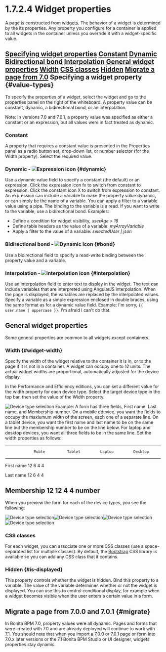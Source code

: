
1.7.2.4 Widget properties
=========================

A page is constructed from [widgets](/widgets-0). The behavior of a widget is determined by the its properties.
Any property you configure for a container is applied to all widgets in the container unless you override it with a widget-specific value.

[Specifying widget properties](#value-types)
[Constant](#constant)
[Dynamic](#dynamic)
[Bidirectional bond](#bond)
[Interpolation](#interpolation)
[General widget properties](#general-widget-properties)
[Width](#widget-width)
[CSS classes](#css-classes)
[Hidden](#is-displayed)
[Migrate a page from 7.0](#migrate)
Specifying a widget property {#value-types}
----------------------------

To specify the properties of a widget, select the widget and go to the properties panel on the right of the whiteboard. A property value can be constant, dynamic, a bidirectional bond, or an interpolation.

Note: In versions 7.0 and 7.0.1, a property value was specified as either a constant or an expression, but all values were in fact treated as dynamic.

### Constant

A property that requires a constant value is presented in the Properties panel as a radio
button
set,
drop-down list, or number selector (for the Width property). Select the required value.

### Dynamic - ![Expression icon](images/images-6_0/UID-property-bond-expression.svg) {#dynamic}

Use a dynamic value field to specify a constant (the default) or an expression. Click the
expression
icon fx to switch from constant to expression. Click the constant icon X to switch from expression
to
constant. An expression can include a variable to make the property value dynamic, or can simply be
the
name of a variable. You can apply a filter to a variable value using a pipe. The binding to the
variable
is a read. If you want to write to the variable, use a bidirectional bond.
Examples:

-   <span>Define a condition for widget visibility, </span>*userAge &gt; 18*
-   <span>Define table headers as the value of a variable: </span>*myArrayVariable*
-   <span>Apply a filter to the value of a variable: </span>*selectedUser | json*

### Bidirectional bond - ![Dynamic icon](images/images-6_0/UID-property-bond-chain.png) {#bond}

Use a bidirectional field to specify a read-write binding between the
property value and a variable.

### Interpolation - ![interpolation icon](images/images-6_0/UID-property-bond-interpolation.png) {#interpolation}

Use an interpolation field to enter text to display in the widget. The
text can include variables that
are interpreted using AngularJS interpolation. When the page is displayed, the variables are
replaced by
the interpolated values. Specify a variable as a simple expression enclosed in double braces, using
the
same format as for a dynamic value field.
Example: I'm sorry, `{{ user.name | uppercase }}`. I'm afraid I can't do that.

General widget properties
-------------------------

Some general properties are common to all widgets except containers.

### Width {#widget-width}

Specify the width of the widget relative to the container it is in, or to the page if it is not in a container. A widget can occupy one to 12 units.
The actual widget widths are proportional, automatically adjusted for the device display.

In the Performance and Efficiency editions, you can set a different value for the width property for each device type. Select the target device type in the top bar, then set the value of the Width property.

![Device type selection](images/images-6_0/pb-resolution.png)
Example: A form has three fields, First name, Last name, and Membership number.
On a mobile ddevice, you want the fields to occupy the maxiumum width of the screen, each one of a separate line.
On a tablet device, you want the first name and last name to be on the same line but the membership number to be on the line below.
For laptop and desktop devices, you want all three fields to be in the same line. Set the width properties as follows:

  --------------------------------------------------------------------------
                 Moble          Tablet         Laptop         Desktop
  -------------- -------------- -------------- -------------- --------------
  First name     12             6              4              4

  Last name      12             6              4              4

  Membership     12             12             4              4
  number                                                      
  --------------------------------------------------------------------------

When you preview the form for each of the device types, you see the following:

![Device type selection](images/images-6_0/mobile.png)![Device type selection](images/images-6_0/tablet.png)![Device type selection](images/images-6_0/laptop.png)![Device type selection](images/images-6_0/desktop.png)
### CSS classes

For each widget, you can associate one or more CSS classes (use a space-separated list for multiple classes).
By default, the [Bootstrap](http://getbootstrap.com/) CSS library is available so you can add any CSS class that it contains.

### Hidden {#is-displayed}

This property controls whether the widget is hidden. Bind this property to a variable.
The value of the variable determines whether or not the widget is displayed. You can use this to control conditional display, for example when a widget becomes visible when the user enters a certain value in a form.

Migrate a page from 7.0.0 and 7.0.1 {#migrate}
-----------------------------------

In Bonita BPM 7.0, property values were all dynamic. Pages and forms that were created with 7.0 and are already deployed will continue to work with 7.1.
You should note that when you import a 7.0.0 or 7.0.1 page or form into 7.0.x later versions or the 7.1 Bonita BPM Studio or UI designer, widgets properties stay dynamic.

